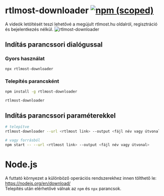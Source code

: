 # rtlmost-downloader [![npm (scoped)](https://img.shields.io/npm/v/rtlmost-downloader.svg)](https://www.npmjs.com/package/rtlmost-downloader) 
A videók letöltését teszi lehetővé a megújult rtlmost.hu oldalról, regisztráció és bejelentkezés nélkül.
![rtlmost-downloader](https://user-images.githubusercontent.com/14183614/46839788-eb01a000-cdbf-11e8-834b-649eff7da58d.gif)

## Indítás parancssori dialógussal

### Gyors használat
```sh
npx rtlmost-downloader
```

### Telepítés parancsként
```sh
npm install -g rtlmost-downloader

rtlmost-downloader
```

## Indítás parancssori paraméterekkel
```sh
# telepítve
rtlmost-downloader --url <rtlmost link> --output <fájl név vagy útvonal>

# vagy forrásból
npm start -- --url <rtlmost link> --output <fájl név vagy útvonal>
```

# Node.js
A futtató környezet a különböző operációs rendszerekhez innen tölthető le: https://nodejs.org/en/download/  
Telepítés után elérhetővé válnak az `npm` és `npx` parancsok.
